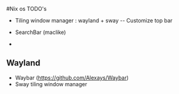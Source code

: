 #Nix os TODO's


- Tiling window manager : wayland + sway
-- Customize top bar

- SearchBar (maclike)
- 



## Wayland

- Waybar (https://github.com/Alexays/Waybar)
- Sway tiling window manager